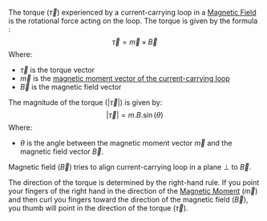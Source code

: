  The torque ($\vec{\tau}$) experienced by a current-carrying loop in a [Magnetic Field](Physics/Magnetic%20Field.md) is the rotational force acting on the loop. The torque is given by the formula : 
 $$
\vec{\tau} = \vec{m} \times \vec{B}
$$
Where: 
- $\vec{\tau}$ is the torque vector
- $\vec{m}$ is the [magnetic moment vector of the current-carrying loop](Magnetic%20Moment%20Of%20Current%20Carrying%20Loop.md) 
- $\vec{B}$ is the magnetic field vector

The magnitude of the torque ($|\vec{\tau}|$) is given by:
$$
|\vec{\tau}| = m.B.\sin (\theta)
$$
Where:
- $\theta$ is the angle between the magnetic moment vector $\vec{m}$ and the magnetic field vector $\vec{B}$.

Magnetic field ($\vec{B}$) tries to align current-carrying loop in a plane $\perp$ to $\vec{B}$.

The direction of the torque is determined by the right-hand rule. If you point your fingers of the right hand in the direction of the [Magnetic Moment](Magnetic%20Moment%20Of%20Current%20Carrying%20Loop.md) ($\vec{m}$) and then curl you fingers toward the direction of the magnetic field ($\vec{B}$), you thumb will point in the direction of the torque ($\vec{\tau}$).

